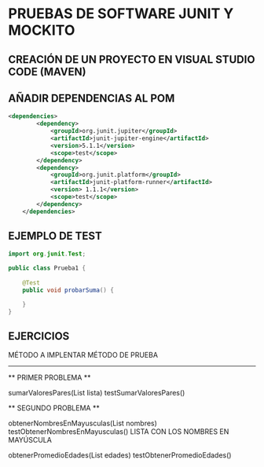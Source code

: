 # PRUEBAS DE SOFTWARE JUNIT Y MOCKITO

## CREACIÓN DE UN PROYECTO EN VISUAL STUDIO CODE (MAVEN)

## AÑADIR DEPENDENCIAS AL POM

```xml
<dependencies>
        <dependency>
            <groupId>org.junit.jupiter</groupId>
            <artifactId>junit-jupiter-engine</artifactId>
            <version>5.1.1</version>
            <scope>test</scope>
        </dependency>
        <dependency>
            <groupId>org.junit.platform</groupId>
            <artifactId>junit-platform-runner</artifactId>
            <version> 1.1.1</version>
            <scope>test</scope>
        </dependency>    
    </dependencies>

```

## EJEMPLO DE TEST

```java
import org.junit.Test;

public class Prueba1 {
    
    @Test
    public void probarSuma() {

    }
}
```

## EJERCICIOS

MÉTODO A IMPLENTAR					MÉTODO DE PRUEBA
----------------------------------------		-------------------------------

** PRIMER PROBLEMA **

sumarValoresPares(List<Integer> lista)  		testSumarValoresPares()

** SEGUNDO PROBLEMA **

obtenerNombresEnMayusculas(List<String> nombres)	testObtenerNombresEnMayusculas()
LISTA <STRING> CON LOS NOMBRES EN MAYÚSCULA

obtenerPromedioEdades(List<Integer> edades)	        testObtenerPromedioEdades()
